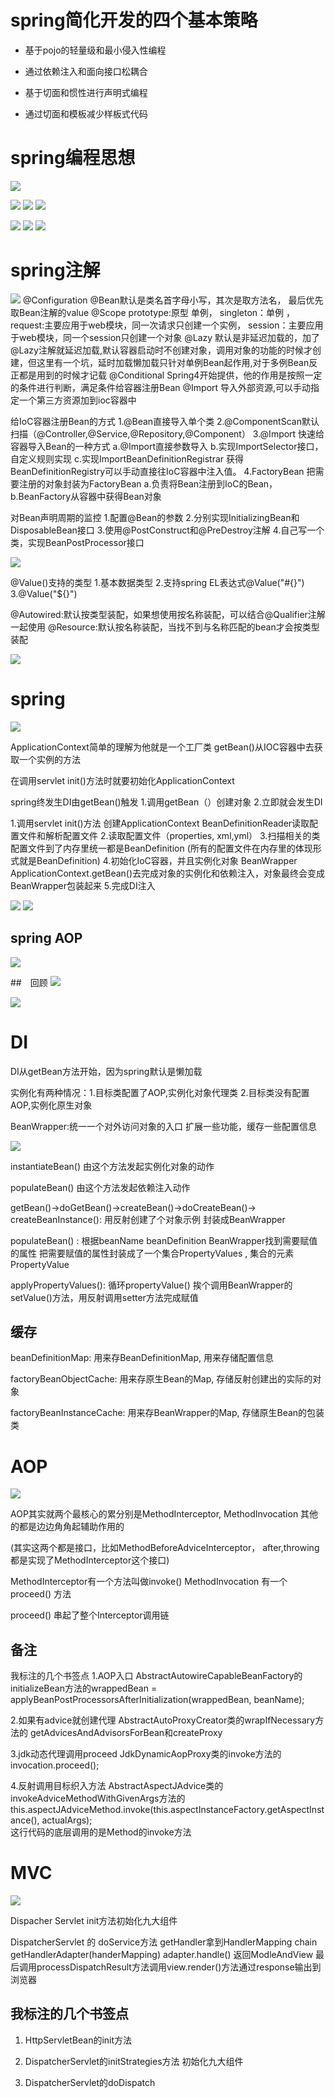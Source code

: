 # spring简化开发的四个基本策略

- 基于pojo的轻量级和最小侵入性编程

- 通过依赖注入和面向接口松耦合

- 基于切面和惯性进行声明式编程

- 通过切面和模板减少样板式代码

# spring编程思想

![](https://image.devilwst.top/imgs/2023/11/2146ea2c8608568d.png)

![](https://image.devilwst.top/imgs/2023/11/a12c09fe5344a131.png)
![](https://image.devilwst.top/imgs/2023/11/e8f7c6e4403769b3.png)
![](https://image.devilwst.top/imgs/2023/11/4cd00567ab2da32e.png)

![](https://image.devilwst.top/imgs/2023/11/27bb8a4cf5155900.png)
![](https://image.devilwst.top/imgs/2023/11/eb2351374c3ade19.png)
![](https://image.devilwst.top/imgs/2023/11/7462e61a6a39af1c.png)

# spring注解
![](https://image.devilwst.top/imgs/2023/11/d8c309f8f60bc33e.png)
@Configuration @Bean默认是类名首字母小写，其次是取方法名， 最后优先取Bean注解的value
@Scope prototype:原型 单例， singleton：单例  ，request:主要应用于web模块，同一次请求只创建一个实例， session：主要应用于web模块，同一个session只创建一个对象
@Lazy 默认是非延迟加载的，加了@Lazy注解就延迟加载,默认容器启动时不创建对象，调用对象的功能的时候才创建，但这里有一个坑，延时加载懒加载只针对单例Bean起作用,对于多例Bean反正都是用到的时候才记载
@Conditional Spring4开始提供，他的作用是按照一定的条件进行判断，满足条件给容器注册Bean
@Import 导入外部资源,可以手动指定一个第三方资源加到ioc容器中


给IoC容器注册Bean的方式
1.@Bean直接导入单个类
2.@ComponentScan默认扫描（@Controller,@Service,@Repository,@Component）
3.@Import 快速给容器导入Bean的一种方式 a.@Import直接参数导入 b.实现ImportSelector接口，自定义规则实现 c.实现ImportBeanDefinitionRegistrar 获得BeanDefinitionRegistry可以手动直接往IoC容器中注入值。
4.FactoryBean 把需要注册的对象封装为FactoryBean a.负责将Bean注册到IoC的Bean， b.BeanFactory从容器中获得Bean对象

对Bean声明周期的监控
1.配置@Bean的参数
2.分别实现InitializingBean和DisposableBean接口
3.使用@PostConstruct和@PreDestroy注解
4.自己写一个类，实现BeanPostProcessor接口

![](https://image.devilwst.top/imgs/2023/11/3ebd5b4caceef65e.png)

@Value()支持的类型
1.基本数据类型
2.支持spring EL表达式@Value("#{}")   
3.@Value("${}")

@Autowired:默认按类型装配，如果想使用按名称装配，可以结合@Qualifier注解一起使用
@Resource:默认按名称装配，当找不到与名称匹配的bean才会按类型装配


![](https://image.devilwst.top/imgs/2023/11/4a1b22ede8f61525.png)


# spring
![](https://image.devilwst.top/imgs/2023/11/0d58a2fd7192c2ae.png)

ApplicationContext简单的理解为他就是一个工厂类
getBean()从IOC容器中去获取一个实例的方法

在调用servlet init()方法时就要初始化ApplicationContext

spring终发生DI由getBean()触发
1.调用getBean（）创建对象
2.立即就会发生DI

1.调用servlet init()方法
    创建ApplicationContext
    BeanDefinitionReader读取配置文件和解析配置文件
2.读取配置文件（properties, xml,yml）
3.扫描相关的类  配置文件到了内存里统一都是BeanDefinition  (所有的配置文件在内存里的体现形式就是BeanDefinition)
4.初始化IoC容器，并且实例化对象   BeanWrapper
    ApplicationContext.getBean()去完成对象的实例化和依赖注入，对象最终会变成BeanWrapper包装起来
5.完成DI注入

![](https://image.devilwst.top/imgs/2023/11/22b91f7f14561d23.png)
![](https://image.devilwst.top/imgs/2023/11/1df3c248c1513690.png)


## spring AOP
![](https://image.devilwst.top/imgs/2023/11/2953137d08707191.png)

##　回顾
![](https://image.devilwst.top/imgs/2023/11/667c8b0d37eeded8.png)

![](https://image.devilwst.top/imgs/2023/11/0f3db48e760c21e3.png)



# DI
DI从getBean方法开始，因为spring默认是懒加载

实例化有两种情况：1.目标类配置了AOP,实例化对象代理类 2.目标类没有配置AOP,实例化原生对象

BeanWrapper:统一一个对外访问对象的入口
扩展一些功能，缓存一些配置信息

![](https://image.devilwst.top/imgs/2023/11/bf1a403ec492c01f.png)

instantiateBean() 由这个方法发起实例化对象的动作

populateBean() 由这个方法发起依赖注入动作

getBean()->doGetBean()->createBean()->doCreateBean()->
createBeanInstance(): 用反射创建了个对象示例 封装成BeanWrapper

populateBean() : 根据beanName beanDefinition BeanWrapper找到需要赋值的属性 
                把需要赋值的属性封装成了一个集合PropertyValues , 集合的元素PropertyValue
                
applyPropertyValues(): 循环propertyValue() 挨个调用BeanWrapper的setValue()方法，用反射调用setter方法完成赋值                


## 缓存

beanDefinitionMap: 用来存BeanDefinitionMap, 用来存储配置信息

factoryBeanObjectCache: 用来存原生Bean的Map, 存储反射创建出的实际的对象

factoryBeanInstanceCache: 用来存BeanWrapper的Map, 存储原生Bean的包装类


# AOP
![](https://image.devilwst.top/imgs/2023/11/358726a888879319.png)

AOP其实就两个最核心的累分别是MethodInterceptor, MethodInvocation
其他的都是边边角角起辅助作用的

(其实这两个都是接口，比如MethodBeforeAdviceInterceptor， after,throwing都是实现了MethodInterceptor这个接口)

MethodInterceptor有一个方法叫做invoke()
MethodInvocation 有一个proceed() 方法

proceed() 串起了整个Interceptor调用链

## 备注
我标注的几个书签点
1.AOP入口
AbstractAutowireCapableBeanFactory的initializeBean方法的wrappedBean = applyBeanPostProcessorsAfterInitialization(wrappedBean, beanName);

2.如果有advice就创建代理
AbstractAutoProxyCreator类的wrapIfNecessary方法的 getAdvicesAndAdvisorsForBean和createProxy

3.jdk动态代理调用proceed
JdkDynamicAopProxy类的invoke方法的 invocation.proceed();

4.反射调用目标织入方法
AbstractAspectJAdvice类的invokeAdviceMethodWithGivenArgs方法的 this.aspectJAdviceMethod.invoke(this.aspectInstanceFactory.getAspectInstance(), actualArgs);  
这行代码的底层调用的是Method的invoke方法

# MVC
![](https://image.devilwst.top/imgs/2023/12/7f0cab4c2935d9a7.png)

Dispacher Servlet init方法初始化九大组件

DispatcherServlet 的 doService方法
    getHandler拿到HandlerMapping chain
    getHandlerAdapter(handerMapping)
    adapter.handle() 返回ModleAndView
    最后调用processDispatchResult方法调用view.render()方法通过response输出到浏览器

## 我标注的几个书签点
1. HttpServletBean的init方法 

2. DispatcherServlet的initStrategies方法 初始化九大组件

3. DispatcherServlet的doDispatch

